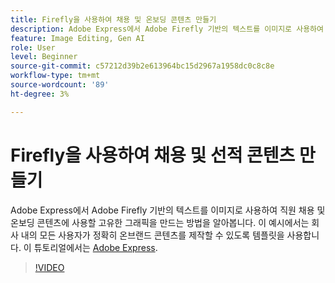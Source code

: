 ```yaml
---
title: Firefly을 사용하여 채용 및 온보딩 콘텐츠 만들기
description: Adobe Express에서 Adobe Firefly 기반의 텍스트를 이미지로 사용하여 직원 채용 및 온보딩 콘텐츠에 사용할 고유한 그래픽을 만드는 방법을 알아봅니다.
feature: Image Editing, Gen AI
role: User
level: Beginner
source-git-commit: c57212d39b2e613964bc15d2967a1958dc0c8c8e
workflow-type: tm+mt
source-wordcount: '89'
ht-degree: 3%

---
```


# Firefly을 사용하여 채용 및 선적 콘텐츠 만들기

Adobe Express에서 Adobe Firefly 기반의 텍스트를 이미지로 사용하여 직원 채용 및 온보딩 콘텐츠에 사용할 고유한 그래픽을 만드는 방법을 알아봅니다. 이 예시에서는 회사 내의 모든 사용자가 정확히 온브랜드 콘텐츠를 제작할 수 있도록 템플릿을 사용합니다. 이 튜토리얼에서는 [Adobe Express](https://www.adobe.com/express/).

>[!VIDEO](https://video.tv.adobe.com/v/3422411?quality=12&learn=on&hidetitle=true)